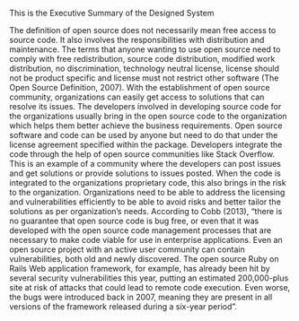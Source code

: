 This is the Executive Summary of the Designed System

The definition of open source does not necessarily mean free access to source code. It also involves the responsibilities with distribution and maintenance. The terms that anyone wanting to use open source need to comply with free redistribution, source code distribution, modified work distribution, no discrimination, technology neutral license, license should not be product specific and license must not restrict other software (The Open Source Definition, 2007). With the establishment of open source community, organizations can easily get access to solutions that can resolve its issues. The developers involved in developing source code for the organizations usually bring in the open source code to the organization which helps them better achieve the business requirements. Open source software and code can be used by anyone but need to do that under the license agreement specified within the package. Developers integrate the code through the help of open source communities like Stack Overflow. This is an example of a community where the developers can post issues and get solutions or provide solutions to issues posted. When the code is integrated to the organizations proprietary code, this also brings in the risk to the organization. Organizations need to be able to address the licensing and vulnerabilities efficiently to be able to avoid risks and better tailor the solutions as per organization’s needs. According to Cobb (2013), “there is no guarantee that open source code is bug free, or even that it was developed with the open source code management processes that are necessary to make code viable for use in enterprise applications. Even an open source project with an active user community can contain vulnerabilities, both old and newly discovered. The open source Ruby on Rails Web application framework, for example, has already been hit by several security vulnerabilities this year, putting an estimated 200,000-plus site at risk of attacks that could lead to remote code execution. Even worse, the bugs were introduced back in 2007, meaning they are present in all versions of the framework released during a six-year period”. 
